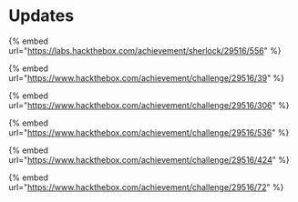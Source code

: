 # Updates

{% embed url="https://labs.hackthebox.com/achievement/sherlock/29516/556" %}

{% embed url="https://www.hackthebox.com/achievement/challenge/29516/39" %}

{% embed url="https://www.hackthebox.com/achievement/challenge/29516/306" %}

{% embed url="https://www.hackthebox.com/achievement/challenge/29516/536" %}

{% embed url="https://www.hackthebox.com/achievement/challenge/29516/424" %}

{% embed url="https://www.hackthebox.com/achievement/challenge/29516/72" %}

